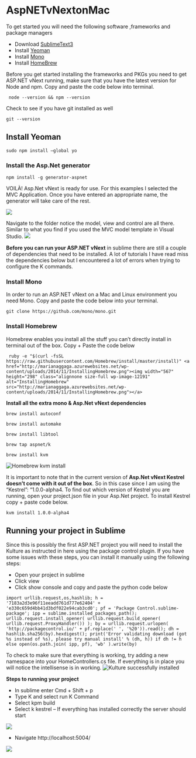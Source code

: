 AspNETvNextonMac
================
To get started you will need the following software ,frameworks and package managers 
* Download [SublimeText3](http://www.sublimetext.com/3)
* Install [Yeoman](http://yeoman.io)
* Install  [Mono](http://www.mono-project.com)
* Install [HomeBrew](http://brew.sh) 

Before you get started installing the frameworks and PKGs you need to get ASP.NET vNext running, make sure that you have the latest version for Node and npm. Copy and paste the code below into terminal.

` node --version && npm --version`

Check to see if you have git installed as well 

`git --version`

## Install Yeoman 
`sudo npm install —global yo`

### Install the Asp.Net generator 
`npm install -g generator-aspnet`

VOILÀ! Asp.Net vNext is ready for use. For this examples I selected the  MVC Application. Once you have entered an appropriate name, the generator will take care of the rest.

![](http://marianaggaga.azurewebsites.net/wp-content/uploads/2014/11/Entername.png)

Navigate to the folder  notice the  model, view and control are all there.  Similar to what you find if you used the MVC model template in Visual Studio.
![](http://marianaggaga.azurewebsites.net/wp-content/uploads/2014/11/MVCModeliscreated.png)

**Before you can run your ASP.NET vNext** in sublime there are still a couple of dependencies  that need to be installed.  A lot of tutorials I have read miss the  dependencies below but I encountered a lot of errors  when trying to configure the K commands.

### Install Mono
In order to run  an ASP.NET vNext on a Mac and Linux environment you need Mono. Copy and paste the code below into your terminal.

`git clone https://github.com/mono/mono.git`

### Install Homebrew
Homebrew enables you install all the stuff you can’t directly install in terminal out of the box.  Copy + Paste the code below

` ruby -e "$(curl -fsSL https://raw.githubusercontent.com/Homebrew/install/master/install)"
<a href="http://marianaggaga.azurewebsites.net/wp-content/uploads/2014/11/InstallingHomebrew.png"><img width="567" height="298" class="alignnone size-full wp-image-12191" alt="InstallingHomebrew" src="http://marianaggaga.azurewebsites.net/wp-content/uploads/2014/11/InstallingHomebrew.png"></a>`

**Install all the extra mono & Asp.Net vNext dependencies**

`brew install autoconf`

`brew install automake`

`brew install libtool`

`brew tap aspnet/k`

`brew install kvm`

![Homebrew  kvm install](http://marianaggaga.azurewebsites.net/wp-content/uploads/2014/11/InstallingKVM.png)

It is important to note that in the current version of **Asp.Net vNext Kestrel doesn’t come with it out of the box**. So  in this case since I am  using the “Kestrel”: “1.0.0-alpha4. To find out which version of  Kestrel you are running, open your project.json file in your Asp.Net project.  To install Kestrel copy + paste code below.

`kvm install 1.0.0-alpha4`

## Running your project in Sublime

Since this is possibly the first ASP.NET project you will need to install the Kulture  as instructed in here using the package control plugin. If you have some issues with these steps, you can install it manually using the following steps:

* Open your project in sublime
* Click view
* Click show console and copy and paste the python code below 

`import urllib.request,os,hashlib; h = '7183a2d3e96f11eeadd761d777e62404' + 'e330c659d4bb41d3bdf022e94cab3cd0'; pf = 'Package Control.sublime-package'; ipp = sublime.installed_packages_path(); urllib.request.install_opener( urllib.request.build_opener( urllib.request.ProxyHandler()) ); by = urllib.request.urlopen( 'http://packagecontrol.io/' + pf.replace(' ', '%20')).read(); dh = hashlib.sha256(by).hexdigest(); print('Error validating download (got %s instead of %s), please try manual install' % (dh, h)) if dh != h else open(os.path.join( ipp, pf), 'wb' ).write(by)`

To check to make sure that everything is working, try adding a new namespace into your HomeControllers.cs file.  If everything is in place you will notice the intellisense is in working.
![Kulture successfully installed](http://marianaggaga.azurewebsites.net/wp-content/uploads/2014/11/intellsense.png)

**Steps to running your project**

* In sublime enter Cmd + Shift + p
* Type K and  select run K Command
* Select kpm build
* Select k kestrel – If everything has installed correctly the server  should start

![](http://marianaggaga.azurewebsites.net/wp-content/uploads/2014/11/Running-the-localhost-server.png)

* Navigate  http://localhost:5004/

![](http://marianaggaga.azurewebsites.net/wp-content/uploads/2014/11/ASPNET.png)


